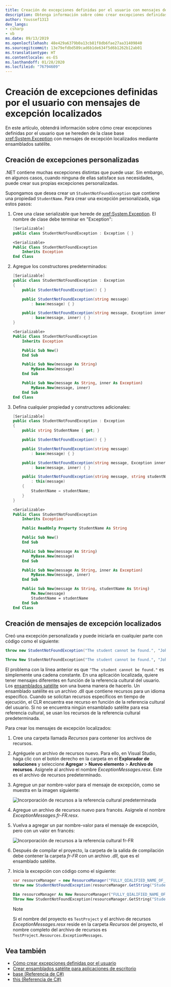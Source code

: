 ```yaml
---
title: Creación de excepciones definidas por el usuario con mensajes de excepción localizados
description: Obtenga información sobre cómo crear excepciones definidas por el usuario con mensajes de excepción localizados.
author: Youssef1313
dev_langs:
- csharp
- vb
ms.date: 09/13/2019
ms.openlocfilehash: 48e429a6379b0a13cb81f8db6fae27aa31409840
ms.sourcegitcommit: 13e79efdbd589cad6b1de634f5d6b1262b12ab01
ms.translationtype: HT
ms.contentlocale: es-ES
ms.lasthandoff: 01/28/2020
ms.locfileid: "76794609"
---
```

# <a name="how-to-create-user-defined-exceptions-with-localized-exception-messages"></a>Creación de excepciones definidas por el usuario con mensajes de excepción localizados

En este artículo, obtendrá información sobre cómo crear excepciones definidas por el usuario que se hereden de la clase base <xref:System.Exception> con mensajes de excepción localizados mediante ensamblados satélite.

## <a name="create-custom-exceptions"></a>Creación de excepciones personalizadas

.NET contiene muchas excepciones distintas que puede usar. Sin embargo, en algunos casos, cuando ninguna de ellas satisface sus necesidades, puede crear sus propias excepciones personalizadas.

Supongamos que desea crear un `StudentNotFoundException` que contiene una propiedad `StudentName`.
Para crear una excepción personalizada, siga estos pasos:

1. Cree una clase serializable que herede de <xref:System.Exception>. El nombre de clase debe terminar en "Exception":

    ```csharp
    [Serializable]
    public class StudentNotFoundException : Exception { }
    ```
    
    ```vb
    <Serializable>
    Public Class StudentNotFoundException
        Inherits Exception
    End Class
    ```

1. Agregue los constructores predeterminados:

    ```csharp
    [Serializable]
    public class StudentNotFoundException : Exception
    {
        public StudentNotFoundException() { }

        public StudentNotFoundException(string message)
            : base(message) { }

        public StudentNotFoundException(string message, Exception inner)
            : base(message, inner) { }
    }
    ```
    
    ```vb
    <Serializable>
    Public Class StudentNotFoundException
        Inherits Exception

        Public Sub New()
        End Sub

        Public Sub New(message As String)
            MyBase.New(message)
        End Sub

        Public Sub New(message As String, inner As Exception)
            MyBase.New(message, inner)
        End Sub
    End Class
    ```

1. Defina cualquier propiedad y constructores adicionales:

    ```csharp
    [Serializable]
    public class StudentNotFoundException : Exception
    {
        public string StudentName { get; }

        public StudentNotFoundException() { }

        public StudentNotFoundException(string message)
            : base(message) { }

        public StudentNotFoundException(string message, Exception inner)
            : base(message, inner) { }

        public StudentNotFoundException(string message, string studentName)
            : this(message)
        {
            StudentName = studentName;
        }
    }
    ```

    ```vb
    <Serializable>
    Public Class StudentNotFoundException
        Inherits Exception

        Public ReadOnly Property StudentName As String

        Public Sub New()
        End Sub

        Public Sub New(message As String)
            MyBase.New(message)
        End Sub

        Public Sub New(message As String, inner As Exception)
            MyBase.New(message, inner)
        End Sub

        Public Sub New(message As String, studentName As String)
            Me.New(message)
            StudentName = studentName
        End Sub
    End Class
    ```

## <a name="create-localized-exception-messages"></a>Creación de mensajes de excepción localizados

Creó una excepción personalizada y puede iniciarla en cualquier parte con código como el siguiente:

```csharp
throw new StudentNotFoundException("The student cannot be found.", "John");
```

```vb
Throw New StudentNotFoundException("The student cannot be found.", "John")
```

El problema con la línea anterior es que `"The student cannot be found."` es simplemente una cadena constante. En una aplicación localizada, quiere tener mensajes diferentes en función de la referencia cultural del usuario.
Los [ensamblados satélite](../../framework/resources/creating-satellite-assemblies-for-desktop-apps.md) son una buena manera de hacerlo. Un ensamblado satélite es un archivo .dll que contiene recursos para un idioma específico. Cuando se solicitan recursos específicos en tiempo de ejecución, el CLR encuentra ese recurso en función de la referencia cultural del usuario. Si no se encuentra ningún ensamblado satélite para esa referencia cultural, se usan los recursos de la referencia cultural predeterminada.

Para crear los mensajes de excepción localizados:

1. Cree una carpeta llamada *Recursos* para contener los archivos de recursos.
1. Agréguele un archivo de recursos nuevo. Para ello, en Visual Studio, haga clic con el botón derecho en la carpeta en el **Explorador de soluciones** y seleccione **Agregar** > **Nuevo elemento** > **Archivo de recursos**. Asígnele al archivo el nombre *ExceptionMessages.resx*. Este es el archivo de recursos predeterminado.
1. Agregue un par nombre-valor para el mensaje de excepción, como se muestra en la imagen siguiente:

   ![Incorporación de recursos a la referencia cultural predeterminada](media/add-resources-to-default-culture.jpg)

1. Agregue un archivo de recursos nuevo para francés. Asígnele el nombre *ExceptionMessages.fr-FR.resx*.
1. Vuelva a agregar un par nombre-valor para el mensaje de excepción, pero con un valor en francés:

   ![Incorporación de recursos a la referencia cultural fr-FR](media/add-resources-to-fr-culture.jpg)

1. Después de compilar el proyecto, la carpeta de la salida de compilación debe contener la carpeta *fr-FR* con un archivo *.dll*, que es el ensamblado satélite.
1. Inicia la excepción con código como el siguiente:

    ```csharp
    var resourceManager = new ResourceManager("FULLY_QIALIFIED_NAME_OF_RESOURCE_FILE", Assembly.GetExecutingAssembly());
    throw new StudentNotFoundException(resourceManager.GetString("StudentNotFound"), "John");
    ```

    ```vb
    Dim resourceManager As New ResourceManager("FULLY_QIALIFIED_NAME_OF_RESOURCE_FILE", Assembly.GetExecutingAssembly())
    Throw New StudentNotFoundException(resourceManager.GetString("StudentNotFound"), "John")
    ```

    > [!NOTE]
    > Si el nombre del proyecto es `TestProject` y el archivo de recursos *ExceptionMessages.resx* reside en la carpeta *Recursos* del proyecto, el nombre completo del archivo de recursos es `TestProject.Resources.ExceptionMessages`.

## <a name="see-also"></a>Vea también

- [Cómo crear excepciones definidas por el usuario](how-to-create-user-defined-exceptions.md)
- [Crear ensamblados satélite para aplicaciones de escritorio](../../framework/resources/creating-satellite-assemblies-for-desktop-apps.md)
- [base (Referencia de C#)](../../csharp/language-reference/keywords/base.md)
- [this (Referencia de C#)](../../csharp/language-reference/keywords/this.md)
